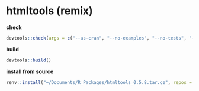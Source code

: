# htmltools (remix)

**check**

```R
devtools::check(args = c("--as-cran", "--no-examples", "--no-tests", "--ignore-vignettes", "--no-manual"), incoming = FALSE, remote = FALSE)
```

**build**

```R
devtools::build()
```

**install from source**

```R
renv::install("~/Documents/R_Packages/htmltools_0.5.8.tar.gz", repos = NULL, type = "source")
```
